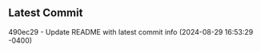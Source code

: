 
## Latest Commit
490ec29 - Update README with latest commit info (2024-08-29 16:53:29 -0400) <Yunxi-Zhou>
